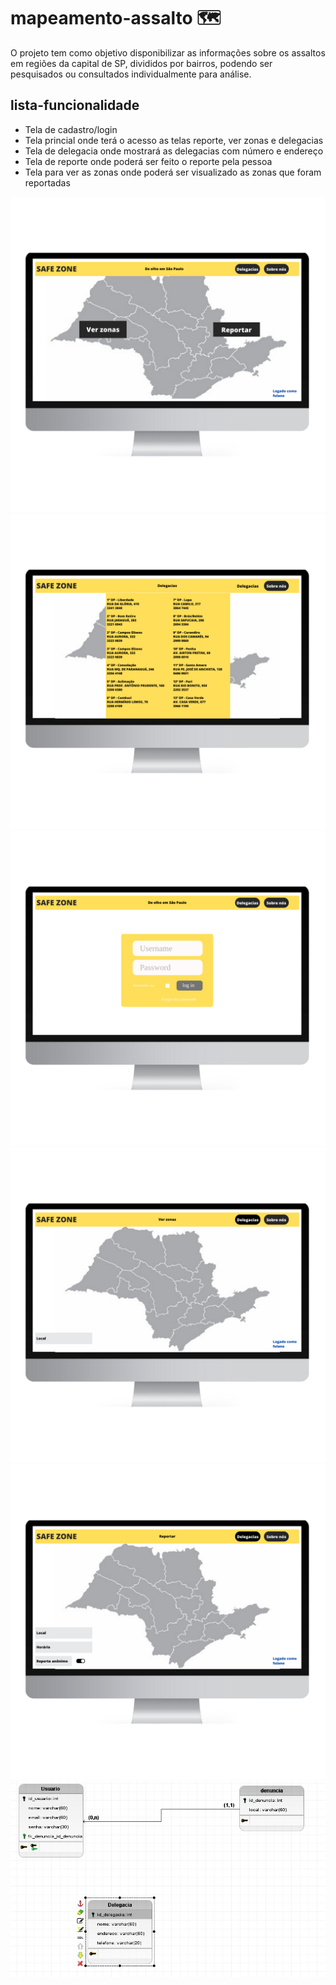 # **mapeamento-assalto :world_map:**

O projeto tem como objetivo disponibilizar as informações sobre os assaltos em regiões da capital de SP, divididos por bairros, podendo ser pesquisados ou consultados individualmente para análise.

## **lista-funcionalidade**

- Tela de cadastro/login
- Tela princial onde terá o acesso as telas reporte, ver zonas e delegacias
- Tela de delegacia onde mostrará as delegacias com número e endereço
- Tela de reporte onde poderá ser feito o reporte pela pessoa
- Tela para ver as zonas onde poderá ser visualizado as zonas que foram reportadas  

![Escopo inicial da Home Page do site](/Imagens/principal.png)
![Escopo inicial da Home Page do site](/Imagens/Delegacias.png)
![Escopo inicial da Home Page do site](/Imagens/login.png)
![Escopo inicial da Home Page do site](/Imagens/zonas.png)
![Escopo inicial da Home Page do site](/Imagens/Reportar.png)
![Escopo da modelagem do banco de dados](/brModelo/zonaSafe.jpg)
